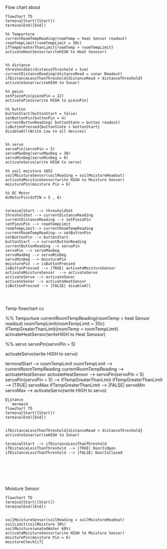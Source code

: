 
Flow chart about 

```mermaid
flowchart TD
terminalStart([Start])
terminalEnd([End])

%% Tempurture 
currentRoomTempReading(roomTemp = heat Sensor readout)
roomTempLimit(roomTempLimit = 30c)
ifTempGreaterThanLimit{roomTemp > roomTempLimit}
activateHeatSensor(writeHIGH to Heat Senosor)


%% distance
thresholdSet(distanceThreshold = 5cm)
currentDistanceReading(distanceRead = sonar Readout)
ifDistanceLessThanThreshold{distanceRead > distanceThreshold}
activateSonar(writeHIGH to Sonar)

%% peizo 
setPiezoPin(piezoPin = 22)
activatePiezo(write HIGH to piezoPin)

%% button
buttonStart(buttonStart = false)
setButtonPin(buttonPin = 4)
currentButtonReading( buttonState = button readout)
isButtonPressed{buttonState > buttonStart}
disableAll(Write Low to all devices)


%% servo
servoPin(servoPin = 5)
servoMaxDeg(servoMaxDeg = 30)
servoMinDeg(servoMinDeg = 0)
activateServo(write HIGH to servo)

%% soil moisture 1052
soilMoistureSensor(soilReading = soilMoistureReadout)
activateMoistureSensor(write HIGH to Moisture Sensor)
moisturePin(moisture Pin = 6)

%% DC Motor
dcMotorPin(dcPIN = 5 , 6)


terminalStart --> thresholdSet
thresholdSet --> currentDistanceReading
currentDistanceReading --> setPiezoPin
setPiezoPin --> roomTempLimit
roomTempLimit--> currentRoomTempReading
currentRoomTempReading--> setButtonPin
setButtonPin --> buttonStart
buttonStart --> currentButtonReading
currentButtonReading --> servoPin
servoPin --> servoMaxDeg
servoMaxDeg --> servoMinDeg
servoMinDeg --> moisturePin
moisturePin --> isButtonPressed
isButtonPressed --> |TRUE| activateMoistureSensor  
activateMoistureSensor  --> activateServo
activateServo --> activateSonar
activateSonar --> activateHeatSensor
isButtonPressed --> |FALSE| disableAll




```
Temp flowchart
cc

%% Tempurture 
currentRoomTempReading(roomTemp = heat Sensor readout)
roomTempLimit(roomTempLimit = 30c)
ifTempGreaterThanLimit{roomTemp > roomTempLimit}
activateHeatSensor(writeHIGH to Heat Senosor)

%% servo
servoPin(servoPin = 5)


activateServo(write HIGH to servo)


terminalStart -->  roomTempLimit
roomTempLimit --> currentRoomTempReading
currentRoomTempReading --> activateHeatSensor
activateHeatSensor --> servoPin(servoPin = 5)
servoPin(servoPin = 5) --> ifTempGreaterThanLimit 
ifTempGreaterThanLimit -->  |TRUE| servoMax
ifTempGreaterThanLimit -->  |FALSE| servoMin
servoMax --> activateServo(write HIGH to servo)




```
Distance
```mermaid
flowchart TD
terminalStart([Start])
terminalEnd([End])


ifDistanceLessThanThreshold{distanceRead > distanceThreshold}
activateSonar(writeHIGH to Sonar)

terminalStart --> ifDistanceLessThanThreshold
ifDistanceLessThanThreshold --> |TRUE| DoorIsOpen
ifDistanceLessThanThreshold --> |FALSE| DoorIsClosed







```
Moisture Sensor 
```mermaid
flowchart TD
terminalStart([Start])
terminalEnd([End])


soilMoistureSensor(soilReading = soilMoistureReadout)
soilLimit(soilMoisture 30%)
soilMoisture(wnatedWater 60%)
activateMoistureSensor(write HIGH to Moisture Sensor)
moisturePin(moisture Pin = 6)
moistureCheck{if}









```
